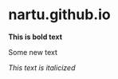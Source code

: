 # nartu.github.io

**This is bold text**

Some new text

*This text is italicized*

<!-- ![This is an image](https://myoctocat.com/assets/images/base-octocat.svg) -->
